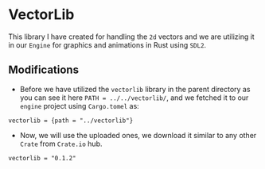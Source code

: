 # VectorLib
This library I have created for handling the `2d` vectors and we are utilizing
it in our `Engine` for graphics and animations in Rust using `SDL2`.

## Modifications
- Before we have utilized the `vectorlib` library in the parent directory as
you can see it here `PATH = ../../vectorlib/`, and we fetched it to our
`engine` project using `Cargo.tomel` as:

```tomel
vectorlib = {path = "../vectorlib"}
```
- Now, we will use the uploaded ones, we download it similar to any other `Crate` from `Crate.io` hub.

```tomel
vectorlib = "0.1.2"
```


